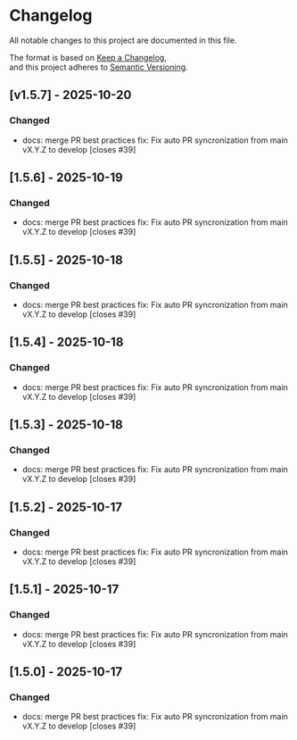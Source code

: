 # Changelog

All notable changes to this project are documented in this file.

The format is based on [Keep a Changelog](https://keepachangelog.com/en/1.0.0/),  
and this project adheres to [Semantic Versioning](https://semver.org/spec/v2.0.0.html).

## [v1.5.7] - 2025-10-20

### Changed

- docs: merge PR best practices
fix: Fix auto PR syncronization from main vX.Y.Z to develop [closes #39]


## [1.5.6] - 2025-10-19
### Changed

- docs: merge PR best practices
fix: Fix auto PR syncronization from main vX.Y.Z to develop [closes #39]


## [1.5.5] - 2025-10-18
### Changed

- docs: merge PR best practices
fix: Fix auto PR syncronization from main vX.Y.Z to develop [closes #39]


## [1.5.4] - 2025-10-18
### Changed

- docs: merge PR best practices
fix: Fix auto PR syncronization from main vX.Y.Z to develop [closes #39]


## [1.5.3] - 2025-10-18
### Changed

- docs: merge PR best practices
fix: Fix auto PR syncronization from main vX.Y.Z to develop [closes #39]


## [1.5.2] - 2025-10-17
### Changed

- docs: merge PR best practices
fix: Fix auto PR syncronization from main vX.Y.Z to develop [closes #39]


## [1.5.1] - 2025-10-17
### Changed

- docs: merge PR best practices
fix: Fix auto PR syncronization from main vX.Y.Z to develop [closes #39]


## [1.5.0] - 2025-10-17
### Changed

- docs: merge PR best practices
fix: Fix auto PR syncronization from main vX.Y.Z to develop [closes #39]

